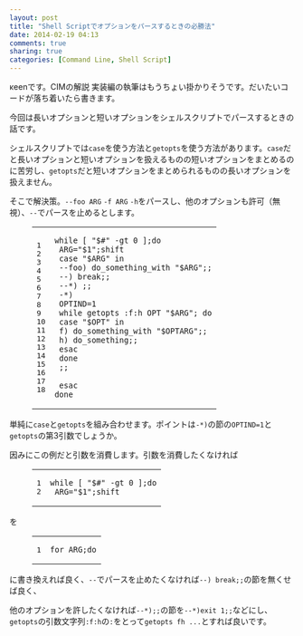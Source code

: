 ```yaml
---
layout: post
title: "Shell Scriptでオプションをパースするときの必勝法"
date: 2014-02-19 04:13
comments: true
sharing: true
categories: [Command Line, Shell Script]
---
```

κeenです。CIMの解説 実装編の執筆はもうちょい掛かりそうです。だいたいコードが落ち着いたら書きます。

今回は長いオプションと短いオプションをシェルスクリプトでパースするときの話です。

<!-- more -->

シェルスクリプトでは`case`を使う方法と`getopts`を使う方法があります。`case`だと長いオプションと短いオプションを扱えるものの短いオプションをまとめるのに苦労し、`getopts`だと短いオプションをまとめられるものの長いオプションを扱えません。

そこで解決策。`--foo ARG` `-f ARG` `-h`をパースし、他のオプションも許可（無視）、`--`でパースを止めるとします。

<figure class="code"><figcaption><span></span></figcaption><div class="highlight"><table><tr>
<td class="gutter"><pre class="line-numbers"><span class="line-number">1</span>
<span class="line-number">2</span>
<span class="line-number">3</span>
<span class="line-number">4</span>
<span class="line-number">5</span>
<span class="line-number">6</span>
<span class="line-number">7</span>
<span class="line-number">8</span>
<span class="line-number">9</span>
<span class="line-number">10</span>
<span class="line-number">11</span>
<span class="line-number">12</span>
<span class="line-number">13</span>
<span class="line-number">14</span>
<span class="line-number">15</span>
<span class="line-number">16</span>
<span class="line-number">17</span>
<span class="line-number">18</span>
</pre></td>
<td class="code"><pre><code class="sh"><span class="line"><span class="k">while</span> <span class="o">[</span> <span class="s2">"$#"</span> -gt 0 <span class="o">]</span>;<span class="k">do</span>
</span><span class="line"><span class="k"> </span><span class="nv">ARG</span><span class="o">=</span><span class="s2">"$1"</span>;<span class="nb">shift</span>
</span><span class="line"><span class="nb"> </span><span class="k">case</span> <span class="s2">"$ARG"</span> in
</span><span class="line"> --foo<span class="o">)</span> do_something_with <span class="s2">"$ARG"</span>;;
</span><span class="line"> --<span class="o">)</span> <span class="nb">break</span>;;
</span><span class="line"> --*<span class="o">)</span> ;;
</span><span class="line"> -*<span class="o">)</span>
</span><span class="line"> <span class="nv">OPTIND</span><span class="o">=</span>1
</span><span class="line"> <span class="k">while </span><span class="nb">getopts</span> :f:h OPT <span class="s2">"$ARG"</span>; <span class="k">do</span>
</span><span class="line"><span class="k"> case</span> <span class="s2">"$OPT"</span> in
</span><span class="line"> f<span class="o">)</span> do_something_with <span class="s2">"$OPTARG"</span>;;
</span><span class="line"> h<span class="o">)</span> do_something;;
</span><span class="line"> <span class="k">esac</span>
</span><span class="line"><span class="k"> done</span>
</span><span class="line"> ;;
</span><span class="line">  
</span><span class="line"> <span class="k">esac</span>
</span><span class="line"><span class="k">done</span>
</span></code></pre></td>
</tr></table></div></figure>

単純に`case`と`getopts`を組み合わせます。ポイントは`-*)`の節の`OPTIND=1`と`getopts`の第3引数でしょうか。

因みにこの例だと引数を消費します。引数を消費したくなければ

<figure class="code"><figcaption><span></span></figcaption><div class="highlight"><table><tr>
<td class="gutter"><pre class="line-numbers"><span class="line-number">1</span>
<span class="line-number">2</span>
</pre></td>
<td class="code"><pre><code class="sh"><span class="line"><span class="k">while</span> <span class="o">[</span> <span class="s2">"$#"</span> -gt 0 <span class="o">]</span>;<span class="k">do</span>
</span><span class="line"><span class="k"> </span><span class="nv">ARG</span><span class="o">=</span><span class="s2">"$1"</span>;<span class="nb">shift</span>
</span></code></pre></td>
</tr></table></div></figure>

を

<figure class="code"><figcaption><span></span></figcaption><div class="highlight"><table><tr>
<td class="gutter"><pre class="line-numbers"><span class="line-number">1</span>
</pre></td>
<td class="code"><pre><code class="sh"><span class="line"><span class="k">for </span>ARG;do
</span></code></pre></td>
</tr></table></div></figure>

に書き換えれば良く、`--`でパースを止めたくなければ`--) break;;`の節を無くせば良く、

他のオプションを許したくなければ`--*);;`の節を`--*)exit 1;;`などにし、`getopts`の引数文字列`:f:h`の`:`をとって`getopts fh ...`とすれば良いです。


